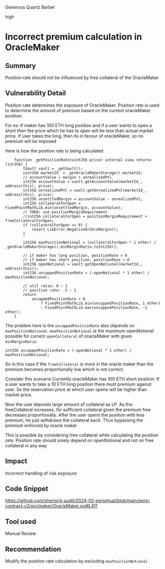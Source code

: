 Generous Quartz Barbel

high

# Incorrect premium calculation in OracleMaker

## Summary
 Position rate should not be influenced by free collateral of the OracleMaker

## Vulnerability Detail
Position rate determines the exposure of OracleMaker. Position rate is used to determine the amount of premium based on the current oracleMaker position. 

For ex: If maker has 100 ETH long position and if a user wants to open a short then the price which he has to open will be less than actual market price. If user takes the long, then its in favour of oracleMaker, so no premium will be imposed 

Here is how the position rate is being calculated

```solidity
    function _getPositionRate(uint256 price) internal view returns (int256) {
        IVault vault = _getVault();
        uint256 marketId_ = _getOracleMakerStorage().marketId;
        // accountValue = margin + unrealisedPnl
        int256 accountValue = vault.getAccountValue(marketId_, address(this), price);
        int256 unrealizedPnl = vault.getUnrealizedPnl(marketId_, address(this), price);
        int256 unsettledMargin = accountValue - unrealizedPnl;
        int256 collateralForOpen = FixedPointMathLib.min(unsettledMargin, accountValue);
        // TODO: use positionMarginRequirement
        //int256 collateralForOpen = positionMarginRequirement + freeCollateralForOpen;
        if (collateralForOpen <= 0) {
            revert LibError.NegativeOrZeroMargin();
        }

        int256 maxPositionNotional = (collateralForOpen * 1 ether) / _getOracleMakerStorage().minMarginRatio.toInt256();

        // if maker has long position, positionRate > 0
        // if maker has short position, positionRate < 0
        int256 openNotional = vault.getOpenNotional(marketId_, address(this));
        int256 uncappedPositionRate = (-openNotional * 1 ether) / maxPositionNotional;

        // util ratio: 0 ~ 1
        // position rate: -1 ~ 1
        return
            uncappedPositionRate > 0
                ? FixedPointMathLib.min(uncappedPositionRate, 1 ether)
                : FixedPointMathLib.max(uncappedPositionRate, -1 ether);
    }

```
The problem here is the `uncappedPositionRate` also depends on `maxPositionNotional`. `maxPositionNotional` is the maximum openNotional possible for current `openCollateral` of oracleMaker with given `minMarginRatio`.

`int256 uncappedPositionRate = (-openNotional * 1 ether) / maxPositionNotional;`

So in this case if the `freeCollateral` is more in the oracle maker than the premium becomes proportionally low which is not correct.

Consider this scenario
 Currently oracleMaker has 100 ETH short position. If a user wants to take a 10 ETH long position there must premium against user. So the reservation price at which user opens will be higher than market price. 
 
Now the user deposits large amount of collateral as LP. As the. freeCollateral increases, for sufficient collateral  given the premium free decreases proportionally. After the user opens the position with less premium, he just withdraws the collateral back. Thus bypassing the premium enforced by oracle maker

This is possible by considering free collateral while calculating the position rate. Position rate should solely depend on openNotional and not on free collateral in any way

## Impact
Incorrect handling of risk exposure 

## Code Snippet

https://github.com/sherlock-audit/2024-02-perpetual/blob/main/perp-contract-v3/src/maker/OracleMaker.sol#L411

## Tool used

Manual Review

## Recommendation

Modify the position rate calculation by excluding `maxPositionNotional`
